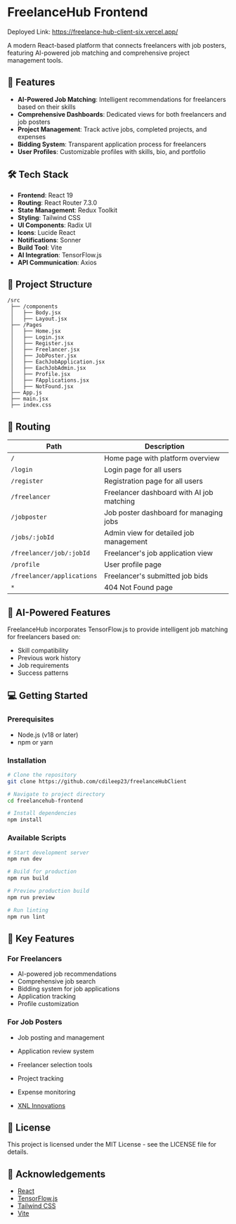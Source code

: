 # FreelanceHub Frontend
Deployed Link: https://freelance-hub-client-six.vercel.app/

A modern React-based platform that connects freelancers with job posters, featuring AI-powered job matching and comprehensive project management tools.

## 🚀 Features

- **AI-Powered Job Matching**: Intelligent recommendations for freelancers based on their skills
- **Comprehensive Dashboards**: Dedicated views for both freelancers and job posters
- **Project Management**: Track active jobs, completed projects, and expenses
- **Bidding System**: Transparent application process for freelancers
- **User Profiles**: Customizable profiles with skills, bio, and portfolio

## 🛠️ Tech Stack

- **Frontend**: React 19
- **Routing**: React Router 7.3.0
- **State Management**: Redux Toolkit
- **Styling**: Tailwind CSS
- **UI Components**: Radix UI
- **Icons**: Lucide React
- **Notifications**: Sonner
- **Build Tool**: Vite
- **AI Integration**: TensorFlow.js
- **API Communication**: Axios

## 📁 Project Structure

```
/src
 ├── /components
 │   ├── Body.jsx
 │   ├── Layout.jsx
 ├── /Pages
 │   ├── Home.jsx
 │   ├── Login.jsx
 │   ├── Register.jsx
 │   ├── Freelancer.jsx
 │   ├── JobPoster.jsx
 │   ├── EachJobApplication.jsx
 │   ├── EachJobAdmin.jsx
 │   ├── Profile.jsx
 │   ├── FApplications.jsx
 │   ├── NotFound.jsx
 ├── App.js
 ├── main.jsx
 ├── index.css
```

## 🔄 Routing

| Path | Description |
|------|-------------|
| `/` | Home page with platform overview |
| `/login` | Login page for all users |
| `/register` | Registration page for all users |
| `/freelancer` | Freelancer dashboard with AI job matching |
| `/jobposter` | Job poster dashboard for managing jobs |
| `/jobs/:jobId` | Admin view for detailed job management |
| `/freelancer/job/:jobId` | Freelancer's job application view |
| `/profile` | User profile page |
| `/freelancer/applications` | Freelancer's submitted job bids |
| `*` | 404 Not Found page |

## 🧠 AI-Powered Features

FreelanceHub incorporates TensorFlow.js to provide intelligent job matching for freelancers based on:
- Skill compatibility
- Previous work history
- Job requirements
- Success patterns

## 💻 Getting Started

### Prerequisites

- Node.js (v18 or later)
- npm or yarn

### Installation

```bash
# Clone the repository
git clone https://github.com/cdileep23/freelanceHubClient

# Navigate to project directory
cd freelancehub-frontend

# Install dependencies
npm install
```

### Available Scripts

```bash
# Start development server
npm run dev

# Build for production
npm run build

# Preview production build
npm run preview

# Run linting
npm run lint
```

## 📱 Key Features

### For Freelancers
- AI-powered job recommendations
- Comprehensive job search
- Bidding system for job applications
- Application tracking
- Profile customization

### For Job Posters
- Job posting and management
- Application review system
- Freelancer selection tools
- Project tracking
- Expense monitoring



- [XNL Innovations](https://github.com/xnl-innovations)

## 📄 License

This project is licensed under the MIT License - see the LICENSE file for details.

## 🙏 Acknowledgements

- [React](https://reactjs.org/)
- [TensorFlow.js](https://www.tensorflow.org/js)
- [Tailwind CSS](https://tailwindcss.com/)
- [Vite](https://vitejs.dev/)
